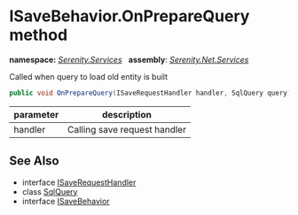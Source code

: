# ISaveBehavior.OnPrepareQuery method
**namespace:** *[Serenity.Services](../../README.md#serenity.services-namespace)*   **assembly**: *[Serenity.Net.Services](../../README.md)*

Called when query to load old entity is built

```csharp
public void OnPrepareQuery(ISaveRequestHandler handler, SqlQuery query)
```

| parameter | description |
| --- | --- |
| handler | Calling save request handler |

## See Also

* interface [ISaveRequestHandler](../ISaveRequestHandler.md)
* class [SqlQuery](../Serenity.Net.Data/../../Serenity.Data/SqlQuery.md)
* interface [ISaveBehavior](../ISaveBehavior.md)